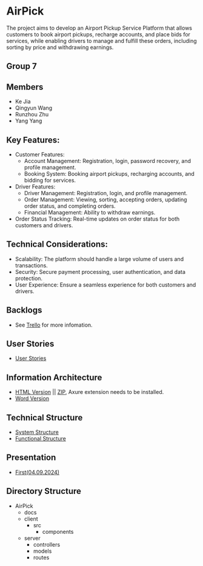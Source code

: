 # AirPick

The project aims to develop an Airport Pickup Service Platform that allows customers to book airport pickups, recharge accounts, and place bids for services, while enabling drivers to manage and fulfill these orders, including sorting by price and withdrawing earnings.

## Group 7

## Members

- Ke Jia
- Qingyun Wang
- Runzhou Zhu
- Yang Yang

## Key Features:

- Customer Features:
    * Account Management: Registration, login, password recovery, and profile management.
    * Booking System: Booking airport pickups, recharging accounts, and bidding for services.
- Driver Features:
    * Driver Management: Registration, login, and profile management.
    * Order Management: Viewing, sorting, accepting orders, updating order status, and completing orders.
    * Financial Management: Ability to withdraw earnings.
- Order Status Tracking: Real-time updates on order status for both customers and drivers.

## Technical Considerations:

- Scalability: The platform should handle a large volume of users and transactions.
- Security: Secure payment processing, user authentication, and data protection.
- User Experience: Ensure a seamless experience for both customers and drivers.


## Backlogs

- See [Trello](https://trello.com/b/RTrhEkjZ/airpick) for more infomation.

## User Stories

- [User Stories](./docs/UserStories.md)

## Information Architecture

- [HTML Version](./docs/prototype-html) || [ZIP](./docs/prototype-html.zip), Axure extension needs to be installed.
- [Word Version](./docs/prototype.docx)

## Technical Structure

- [System Structure](./docs/Project-Structure.png)
- [Functional Structure](./docs/Project-Functions.png)


## Presentation

- [First(04.09.2024)](./docs/AirPick-Presentation-1st.pptx)

## Directory Structure

- AirPick
    - docs
    - client
        - src
            - components
    - server
        - controllers
        - models
        - routes
